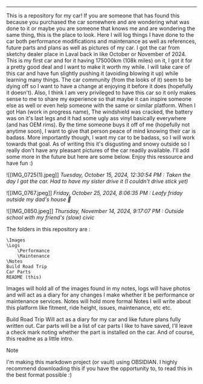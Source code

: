 
---

This is a repository for my car! If you are someone that has found this because you purchased the car somewhere and are wondering what was done to it or maybe you are someone that knows me and are wondering the same thing, this is the place to look. Here I will log things I have done to the car both performance modifications and maintenance as well as references, future parts and plans as well as pictures of my car. I got the car from sketchy dealer place in Laval back in like October or November of 2024. This is my first car and for it having 175000km (108k miles) on it, I got it for a pretty good deal and I want to make it worth my while. I will take care of this car and have fun slightly pushing it (avoiding blowing it up) while learning many things. The car community (from the looks of it) seem to be dying off so I want to have a change at enjoying it before it does (hopefully it doesn't). Also, I think I am very privileged to have this car so it only makes sense to me to share my experience so that maybe it can inspire someone else as well or even help someone with the same or similar platform. When I got Han (work in progress name), The windshield was cracked, the battery was on it's last legs and it had some ugly ass vinyl basically everywhere (and has OEM rims). By the time someone buys it off of me (hopefully not anytime soon), I want to give that person peace of mind knowing their car is badass. More importantly though, I want my car to be badass, so I will work towards that goal. As of writing this it's disgusting and snowy outside so I really don't have any pleasant pictures of the car readily available. I'll add some more in the future but here are some below. Enjoy this ressource and have fun :)

![[IMG_0725(1).jpeg]]
*‎Tuesday, ‎October ‎15, ‎2024, ‏‎12:30:54 PM : Taken the day I got the car. Had to have my sister drive it (I couldn't drive stick yet)*

![[IMG_0767.jpeg]]
*Friday, ‎October ‎25, ‎2024, ‏‎8:06:35 PM : Leafy friday outside my dad's house 🍂*

![[IMG_0850.jpeg]]
*‎Thursday, ‎November ‎14, ‎2024, ‏‎9:17:07 PM : Outside school with my friend's (slow) civic*

The folders in this repository are :

```
\Images
\Logs
	\Performance
	\Maintenance
\Notes
Build Road Trip
Car Parts
README (this)
```

Images will hold all of the images found in my notes, logs will have photos and will act as a diary for any changes I make whether it be performance or maintenance services. Notes will hold more formal Notes I will write about this platform like fitment, ride height, issues, maintenance, etc etc. 

Build Road Trip Will act as a diary for my car and like future plans fully written out. Car parts will be a list of car parts I like to have saved, I'll leave a check mark noting whether the part is installed on the car. And of course, this readme as a little intro. 

>[!NOTE]
>I'm making this markdown project (or vault) using OBSIDIAN. I highly recommend downloading this if you have the opportunity to, to read this in the best format possible :)
